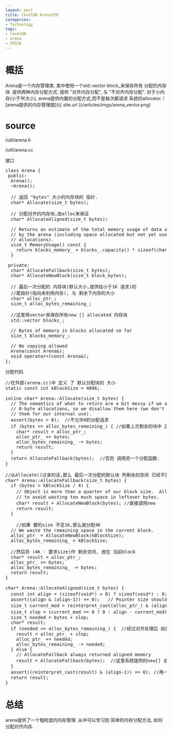 ```yaml
---
layout: post
title: levelDB Arena分析
categories:
- Technology
tags:
- levelDB
- arena
- 内存池
---
```

# 概括
Arena是一个内存管理类,
类中使用一个std::vector block_来保存所有 分配的内存块.
	提供两种内存分配方式: 提供 "对齐内存分配", 与 "不对齐内存分配".
	对于小内存(小于1K大小), arena提供内置的分配方式,而不是每次都请求 系统的allocator.
![arena提供的内存管理图]({{ site.url }}/articles/imgs/arena_vector.png)
# source

/util/arena.h

/util/arena.cc
	
接口

<pre class="prettyPrint">
class Arena {
 public:
  Arena();
  ~Arena();

  // 返回 "bytes" 大小的内存块的 指针.
  char* Allocate(size_t bytes);

  // 分配对齐的内存块,由alloc来保证
  char* AllocateAligned(size_t bytes);

  // Returns an estimate of the total memory usage of data allocated
  // by the arena (including space allocated but not yet used for user
  // allocations).
  size_t MemoryUsage() const {
    return blocks_memory_ + blocks_.capacity() * sizeof(char*);
  }

 private:
  char* AllocateFallback(size_t bytes);
  char* AllocateNewBlock(size_t block_bytes);

  // 最后一次分配的 内存块(默认大小,提供给小于1K 请求)的 
  //尾指针(指向未利用内存), 与 剩余下内存的大小
  char* alloc_ptr_;
  size_t alloc_bytes_remaining_;

  //这里用vector来保存所有new [] allocated 内存块
  std::vector<char*> blocks_;

  // Bytes of memory in blocks allocated so far
  size_t blocks_memory_;

  // No copying allowed
  Arena(const Arena&);
  void operator=(const Arena&);
};
</pre>

分配代码

<pre class="prettyPrint">
//在外部(arena.cc)中 定义 了 默认分配块的 大小
static const int kBlockSize = 4096;

inline char* Arena::Allocate(size_t bytes) {
  // The semantics of what to return are a bit messy if we allow
  // 0-byte allocations, so we disallow them here (we don't need
  // them for our internal use).
  assert(bytes > 0);  //不允许0的分配请求
  if (bytes <= alloc_bytes_remaining_) { //如果上次剩余的块中 还有 足够的空间
    char* result = alloc_ptr_;
    alloc_ptr_ += bytes;
    alloc_bytes_remaining_ -= bytes;
    return result;
  }
  return AllocateFallback(bytes);  //否则 调用另一个分配函数.
}

//从Allocate()过来的话,那么 最后一次分配的默认块 所剩余的空间 已经不足"bytes"
char* Arena::AllocateFallback(size_t bytes) {
  if (bytes > kBlockSize / 4) {
    // Object is more than a quarter of our block size.  Allocate it separately  超过1K 则直接用new []分配
    // to avoid wasting too much space in leftover bytes.
    char* result = AllocateNewBlock(bytes); //直接调用new
    return result;
  }

	//如果 要的size 不足1K,那么就分配4K 
  // We waste the remaining space in the current block.
  alloc_ptr_ = AllocateNewBlock(kBlockSize);
  alloc_bytes_remaining_ = kBlockSize;

  //然后将 (4K - 要求size)作 剩余空间, 放在 当前block
  char* result = alloc_ptr_;
  alloc_ptr_ += bytes;
  alloc_bytes_remaining_ -= bytes;
  return result;
}

char* Arena::AllocateAligned(size_t bytes) {
  const int align = (sizeof(void*) > 8) ? sizeof(void*) : 8; //最小对齐 8bytes 比如32位系统,sizeof(void*) == 4;
  assert((align & (align-1)) == 0);   // Pointer size should be a power of 2
  size_t current_mod = reinterpret_cast<uintptr_t>(alloc_ptr_) & (align-1); //用(align-1)来获取 alloc_ptr_(最后一次默认分配的块) 地址的低x位置,
  size_t slop = (current_mod == 0 ? 0 : align - current_mod); //看看alloc_ptr_的后几位是否全0(对齐的意思); 如果不是零,则将 互补的大小 加到bytes中
  size_t needed = bytes + slop;
  char* result;
  if (needed <= alloc_bytes_remaining_) {  //经过对齐处理后 如果能在 最后分配的块 中 找到足够的 空间,则分配
    result = alloc_ptr_ + slop;
    alloc_ptr_ += needed;
    alloc_bytes_remaining_ -= needed;
  } else {
    // AllocateFallback always returned aligned memory
    result = AllocateFallback(bytes);  //这里系统提供的new[] 会满足对齐要求
  }
  assert((reinterpret_cast<uintptr_t>(result) & (align-1)) == 0); //再一次判断
  return result;
}
</pre>

# 总结
arena提供了一个粗粒度的内存管理.
从中可以学习到 简单的内存分配方法, 如何分配对齐内存.
	